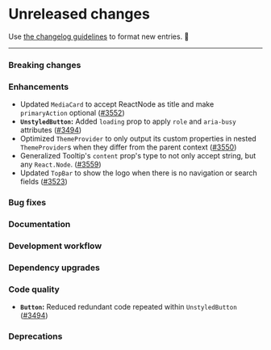 # Unreleased changes

Use [the changelog guidelines](https://git.io/polaris-changelog-guidelines) to format new entries. 💜

---

### Breaking changes

### Enhancements

- Updated `MediaCard` to accept ReactNode as title and make `primaryAction` optional ([#3552](https://github.com/Shopify/polaris-react/pull/3552))
- **`UnstyledButton`:** Added `loading` prop to apply `role` and `aria-busy` attributes ([#3494](https://github.com/Shopify/polaris-react/pull/3494))
- Optimized `ThemeProvider` to only output its custom properties in nested `ThemeProvider`s when they differ from the parent context ([#3550](https://github.com/Shopify/polaris-react/pull/3550))
- Generalized Tooltip's `content` prop's type to not only accept string, but any `React.Node`. ([#3559](https://github.com/Shopify/polaris-react/pull/3559))
- Updated `TopBar` to show the logo when there is no navigation or search fields ([#3523](https://github.com/Shopify/polaris-react/pull/3523))

### Bug fixes

### Documentation

### Development workflow

### Dependency upgrades

### Code quality

- **`Button`:** Reduced redundant code repeated within `UnstyledButton` ([#3494](https://github.com/Shopify/polaris-react/pull/3494))

### Deprecations
